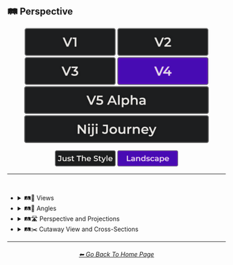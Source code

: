 <h2>🛤️ Perspective</h2>

<div align="center">

[<img src="/Images/Repo_Parts/Buttons/Version_Buttons/button_version_V1_inactive.webp?raw=true" alt="MidJourney V1" height="64" />](/Pages/MJ_V1/Style_Pages/Sphere/Perspective.md)
[<img src="/Images/Repo_Parts/Buttons/Version_Buttons/button_version_V2_inactive.webp?raw=true" alt="MidJourney V2" height="64" />](/Pages/MJ_V2/Style_Pages/Sphere/Perspective.md)
[<img src="/Images/Repo_Parts/Buttons/Version_Buttons/button_version_V3_inactive.webp?raw=true" alt="MidJourney V3" height="64" />](/Pages/MJ_V3/Style_Pages/Just_The_Style/Perspective.md)
[<img src="/Images/Repo_Parts/Buttons/Version_Buttons/button_version_V4_active.webp?raw=true" alt="MidJourney V4" height="64" />](/Pages/MJ_V4/Style_Pages/Landscape/Perspective.md)
<br>
[<img src="/Images/Repo_Parts/Buttons/Version_Buttons/button_version_V5_Alpha_inactive_half.webp?raw=true" alt="MidJourney V5" height="64" />](/Pages/MJ_V5/Style_Pages/Just_The_Style/Perspective.md)
[<img src="/Images/Repo_Parts/Buttons/Version_Buttons/button_version_niji_inactive_half.webp?raw=true" alt="Niji Journey" height="64" />](/Pages/Niji_Journey/Style_Pages/Perspective.md)

[<img src="/Images/Repo_Parts/Buttons/Image_Type_Buttons/button_just_the_style_inactive.webp?raw=true" alt="Just The Style" width="140.5" />](/Pages/MJ_V4/Style_Pages/Just_The_Style/Perspective.md)
[<img src="/Images/Repo_Parts/Buttons/Image_Type_Buttons/button_landscape_active.webp?raw=true" alt="Landscape" width="140.5" />](/Pages/MJ_V4/Style_Pages/Landscape/Perspective.md)

</div>

<hr>
<br>


- <details><summary>🛤️🔭 Views</summary><p><div align="center">

	| Top-View | Side-View | Satellite-View |
	| :-: | :-: | :-: |
	| <img src="/Images/MJ_V4/V4_Alpha_3.5/Midjourney_Styles_(landscape)/Perspective/Landscape_Top-View.webp?raw=true" width="256" /> | <img src="/Images/MJ_V4/V4_Alpha_3.5/Midjourney_Styles_(landscape)/Perspective/Landscape_Side-View.webp?raw=true" width="256" /> | <img src="/Images/MJ_V4/V4_Alpha_3.5/Midjourney_Styles_(landscape)/Perspective/Landscape_Satellite-View.webp?raw=true" width="256" /> |
	
	<br>
	
	| Worms-Eye View | Aerial View | View From an Airplane |
	| :-: | :-: | :-: |
	| <img src="/Images/MJ_V4/V4_Alpha_3.5/Midjourney_Styles_(landscape)/Perspective/Landscape_Worms-Eye_View.webp?raw=true" width="256" /> | <img src="/Images/MJ_V4/V4_Alpha_3.5/Midjourney_Styles_(landscape)/Perspective/Landscape_Aerial_View.webp?raw=true" width="256" /> | <img src="/Images/MJ_V4/V4_Alpha_3.5/Midjourney_Styles_(landscape)/Perspective/Landscape_View_From_an_Airplane.webp?raw=true" width="256" /> |

	<br>

	| Closeup | Closeup-View | Extreme Closeup |
	| :-: | :-: | :-: |
	| <img src="/Images/MJ_V4/V4_Alpha_3.5/Midjourney_Styles_(landscape)/Perspective/Landscape_Closeup.webp?raw=true" width="256" /> | <img src="/Images/MJ_V4/V4_Alpha_3.5/Midjourney_Styles_(landscape)/Perspective/Landscape_Closeup-View.webp?raw=true" width="256" /> | <img src="/Images/MJ_V4/V4_Alpha_3.5/Midjourney_Styles_(landscape)/Perspective/Landscape_Extreme_Closeup.webp?raw=true" width="256" /> |

	<br>

	| Wide Shot | Epic Wide Shot |
	| :-: | :-: |
	| <img src="/Images/MJ_V4/V4_Alpha_3.5/Midjourney_Styles_(landscape)/Perspective/Landscape_Wide_Shot.webp?raw=true" width="256" /> | <img src="/Images/MJ_V4/V4_Alpha_3.5/Midjourney_Styles_(landscape)/Perspective/Landscape_Epic_Wide_Shot.webp?raw=true" width="256" /> |
	
	<br>

	| Centered-Shot | Selfie |
	| :-: | :-: |
	| <img src="/Images/MJ_V4/V4_Alpha_3.5/Midjourney_Styles_(landscape)/Perspective/Landscape_Selfie.webp?raw=true" width="256" /> | <img src="/Images/MJ_V4/V4_Alpha_3.5/Midjourney_Styles_(landscape)/Perspective/Landscape_Centered-Shot.webp?raw=true" width="256" /> |
	
	<br>

	| First-Person | First-Person View | Field of View |
	| :-: | :-: | :-: |
	| <img src="/Images/MJ_V4/V4_Alpha_3.5/Midjourney_Styles_(landscape)/Perspective/Landscape_First-Person.webp?raw=true" width="256" /> | <img src="/Images/MJ_V4/V4_Alpha_3.5/Midjourney_Styles_(landscape)/Perspective/Landscape_First-Person_View.webp?raw=true" width="256" /> | <img src="/Images/MJ_V4/V4_Alpha_3.5/Midjourney_Styles_(landscape)/Perspective/Landscape_Field_of_View.webp?raw=true" width="256" /> |

	<br>
	
	| Third-Person | Third-Person View | Product-View |
	| :-: | :-: | :-: |
	| <img src="/Images/MJ_V4/V4_Alpha_3.5/Midjourney_Styles_(landscape)/Perspective/Landscape_Third-Person.webp?raw=true" width="256" /> | <img src="/Images/MJ_V4/V4_Alpha_3.5/Midjourney_Styles_(landscape)/Perspective/Landscape_Third-Person_View.webp?raw=true" width="256" /> | <img src="/Images/MJ_V4/V4_Alpha_3.5/Midjourney_Styles_(landscape)/Perspective/Landscape_Product-View.webp?raw=true" width="256" /> |

  </div></p></details>


- <details><summary>🛤️📐 Angles</summary><p><div align="center">

	| Low Angle | High Angle |
	| :-: | :-: |
	| <img src="/Images/MJ_V4/V4_Alpha_3.5/Midjourney_Styles_(landscape)/Perspective/Landscape_Low_Angle.webp?raw=true" width="256" /> | <img src="/Images/MJ_V4/V4_Alpha_3.5/Midjourney_Styles_(landscape)/Perspective/Landscape_High_Angle.webp?raw=true" width="256" /> |

  </div></p></details>


- <details><summary>🛤️🛣️ Perspective and Projections</summary><p><div align="center">

	| Perspective | Perspective Projection | Panini Projection |
	| :-: | :-: | :-: |
	| <img src="/Images/MJ_V4/V4_Alpha_3.5/Midjourney_Styles_(landscape)/Perspective/Landscape_Perspective.webp?raw=true" width="256" /> | <img src="/Images/MJ_V4/V4_Alpha_3.5/Midjourney_Styles_(landscape)/Perspective/Landscape_Perspective_Projection.webp?raw=true" width="256" /> | <img src="/Images/MJ_V4/V4_Alpha_3.5/Midjourney_Styles_(landscape)/Perspective/Landscape_Panini_Projection.webp?raw=true" width="256" /> | 

	<br>
	
	| Miniature Faking | Brenizer Method |
	| :-: | :-: |
	| <img src="/Images/MJ_V4/V4_Alpha_3.5/Midjourney_Styles_(landscape)/Perspective/Landscape_Miniature_Faking.webp?raw=true" width="256" /> | <img src="/Images/MJ_V4/V4_Alpha_3.5/Midjourney_Styles_(landscape)/Perspective/Landscape_Brenizer_Method.webp?raw=true" width="256" /> |

	<br>
	
	| Forced Perspective | Aerial Perspective |
	| :-: | :-: |
	| <img src="/Images/MJ_V4/V4_Alpha_3.5/Midjourney_Styles_(landscape)/Perspective/Landscape_Forced_Perspective.webp?raw=true" width="256" /> | <img src="/Images/MJ_V4/V4_Alpha_3.5/Midjourney_Styles_(landscape)/Perspective/Landscape_Aerial_Perspective.webp?raw=true" width="256" /> |

	<br>

	| Isometric |
	| :-: |
	| <img src="/Images/MJ_V4/V4_Alpha_3.5/Midjourney_Styles_(landscape)/Perspective/Landscape_Isometric.webp?raw=true" width="256" /> |

	<br>
	
	| Orthographic | Multiview Projection |
	| :-: | :-: |
	| <img src="/Images/MJ_V4/V4_Alpha_3.5/Midjourney_Styles_(landscape)/Perspective/Landscape_Orthographic.webp?raw=true" width="256" /> | <img src="/Images/MJ_V4/V4_Alpha_3.5/Midjourney_Styles_(landscape)/Perspective/Landscape_Multiview_Projection.webp?raw=true" width="256" /> |

	<br>

	| Axonometric | Axonometric Projection |
	| :-: | :-: |
	| <img src="/Images/MJ_V4/V4_Alpha_3.5/Midjourney_Styles_(landscape)/Perspective/Landscape_Axonometric.webp?raw=true" width="256" /> | <img src="/Images/MJ_V4/V4_Alpha_3.5/Midjourney_Styles_(landscape)/Perspective/Landscape_Axonometric_Projection.webp?raw=true" width="256" /> |

	<br>
	
	| Dimetric Projection | Trimetric Projection |
	| :-: | :-: |
	| <img src="/Images/MJ_V4/V4_Alpha_3.5/Midjourney_Styles_(landscape)/Perspective/Landscape_Dimetric_Projection.webp?raw=true" width="256" /> | <img src="/Images/MJ_V4/V4_Alpha_3.5/Midjourney_Styles_(landscape)/Perspective/Landscape_Trimetric_Projection.webp?raw=true" width="256" /> |
	
	<br>
	
	| Parallel Projection | Oblique Projection |
	| :-: | :-: |
	| <img src="/Images/MJ_V4/V4_Alpha_3.5/Midjourney_Styles_(landscape)/Perspective/Landscape_Parallel_Projection.webp?raw=true" width="256" /> | <img src="/Images/MJ_V4/V4_Alpha_3.5/Midjourney_Styles_(landscape)/Perspective/Landscape_Oblique_Projection.webp?raw=true" width="256" /> |

	<br>

	| Anamorphosis | Accelerated Perspective | Linear Perspective |
	| :-: | :-: | :-: |
	| <img src="/Images/MJ_V4/V4_Alpha_3.5/Midjourney_Styles_(landscape)/Perspective/Landscape_Anamorphosis.webp?raw=true" width="256" /> | <img src="/Images/MJ_V4/V4_Alpha_3.5/Midjourney_Styles_(landscape)/Perspective/Landscape_Accelerated_Perspective.webp?raw=true" width="256" /> | <img src="/Images/MJ_V4/V4_Alpha_3.5/Midjourney_Styles_(landscape)/Perspective/Landscape_Linear_Perspective.webp?raw=true" width="256" /> |

		
	<br>
	
	| One-Point Perspective | Two-Point Perspective | Three-Point Perspective |
	| :-: | :-: | :-: |
	| <img src="/Images/MJ_V4/V4_Alpha_3.5/Midjourney_Styles_(landscape)/Perspective/Landscape_One-Point_Perspective.webp?raw=true" width="256" /> | <img src="/Images/MJ_V4/V4_Alpha_3.5/Midjourney_Styles_(landscape)/Perspective/Landscape_Two-Point_Perspective.webp?raw=true" width="256" /> | <img src="/Images/MJ_V4/V4_Alpha_3.5/Midjourney_Styles_(landscape)/Perspective/Landscape_Three-Point_Perspective.webp?raw=true" width="256" /> |
	
	<br>

	| Curvilinear Perspective |
	| :-: |
	| <img src="/Images/MJ_V4/V4_Alpha_3.5/Midjourney_Styles_(landscape)/Perspective/Landscape_Curvilinear_Perspective.webp?raw=true" width="256" /> |

	<br>

	| Cylindrical Perspective |
	| :-: |
	| <img src="/Images/MJ_V4/V4_Alpha_3.5/Midjourney_Styles_(landscape)/Perspective/Landscape_Cylindrical_Perspective.webp?raw=true" width="256" /> |

	<br>
	
	| Reverse Perspective | Inverse Perspective | Inverted Perspective |
	| :-: | :-: | :-: |
	| <img src="/Images/MJ_V4/V4_Alpha_3.5/Midjourney_Styles_(landscape)/Perspective/Landscape_Reverse_Perspective.webp?raw=true" width="256" /> | <img src="/Images/MJ_V4/V4_Alpha_3.5/Midjourney_Styles_(landscape)/Perspective/Landscape_Inverse_Perspective.webp?raw=true" width="256" /> | <img src="/Images/MJ_V4/V4_Alpha_3.5/Midjourney_Styles_(landscape)/Perspective/Landscape_Inverted_Perspective.webp?raw=true" width="256" /> |
	
	<br>
	
	| Divergent Perspective |
	| :-: |
	| <img src="/Images/MJ_V4/V4_Alpha_3.5/Midjourney_Styles_(landscape)/Perspective/Landscape_Divergent_Perspective.webp?raw=true" width="256" /> |

  </div></p></details>


- <details><summary>🛤️✂️ Cutaway View and Cross-Sections</summary><p><div align="center">

	| Cross-Section |
	| :-: |
	| <img src="/Images/MJ_V4/V4_Alpha_3.5/Midjourney_Styles_(landscape)/Perspective/Landscape_Cross-Section.webp?raw=true" width="256" /> |
	
	<br>
	
	| Cutaway | Cutaway-View | Cutaway Drawing |
	| :-: | :-: | :-: |
	| <img src="/Images/MJ_V4/V4_Alpha_3.5/Midjourney_Styles_(landscape)/Perspective/Landscape_Cutaway.webp?raw=true" width="256" /> | <img src="/Images/MJ_V4/V4_Alpha_3.5/Midjourney_Styles_(landscape)/Perspective/Landscape_Cutaway-View.webp?raw=true" width="256" /> | <img src="/Images/MJ_V4/V4_Alpha_3.5/Midjourney_Styles_(landscape)/Perspective/Landscape_Cutaway_Drawing.webp?raw=true" width="256" /> |
	
	<br>
	
	| Exploded-View | Exploded-View Drawing |
	| :-: | :-: |
	| <img src="/Images/MJ_V4/V4_Alpha_3.5/Midjourney_Styles_(landscape)/Perspective/Landscape_Exploded-View.webp?raw=true" width="256" /> | <img src="/Images/MJ_V4/V4_Alpha_3.5/Midjourney_Styles_(landscape)/Perspective/Landscape_Exploded-View_Drawing.webp?raw=true" width="256" /> |

  </div></p></details>


<hr><!--------------->
<div align="center">
<h6><a href="/README.md">⬅ Go Back To Home Page</a></h6>
</div>